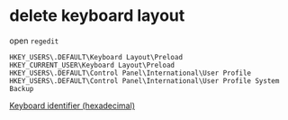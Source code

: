 # delete keyboard layout

open `regedit`
```reg
HKEY_USERS\.DEFAULT\Keyboard Layout\Preload
HKEY_CURRENT_USER\Keyboard Layout\Preload
HKEY_USERS\.DEFAULT\Control Panel\International\User Profile
HKEY_USERS\.DEFAULT\Control Panel\International\User Profile System Backup
```
[Keyboard identifier (hexadecimal)](https://learn.microsoft.com/en-us/windows-hardware/manufacture/desktop/windows-language-pack-default-values?view=windows-11)

